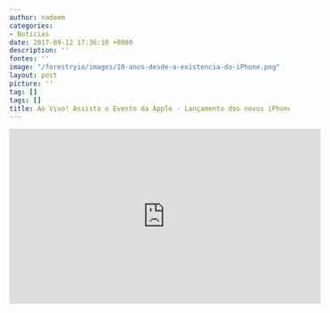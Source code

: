 ```yaml
---
author: nadeem
categories:
- Noticias
date: 2017-09-12 17:36:10 +0000
description: ''
fontes: ''
image: "/forestryio/images/10-anos-desde-a-existencia-do-iPhone.png"
layout: post
picture: ''
tag: []
tags: []
title: Ao Vivo! Assista o Evento da Apple - Lançamento dos novos iPhones
---
```



<iframe width="560" height="315" src="https://www.youtube.com/embed/McvLyEYwVvg" frameborder="0" allowfullscreen></iframe>